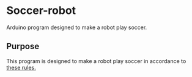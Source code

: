 # Soccer-robot
Arduino program designed to make a robot play soccer.

## Purpose

This program is designed to make a robot play soccer in accordance to [these rules.](http://www.junior.robocup.org/wp-content/uploads/2018Rules/soccer_rules_final_2018.pdf)
